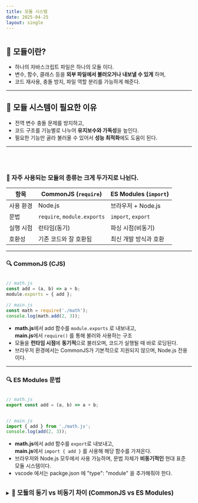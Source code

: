```yaml
---
title: 모듈 시스템
date: 2025-04-25
layout: single
---
```

<h1 style="text-align: center;"></h1>


## 📌 모듈이란?

- 하나의 자바스크립트 파일은 하나의 모듈 이다.
- 변수, 함수, 클래스 등을 **외부 파일에서 불러오거나 내보낼 수 있게** 하며,
- 코드 재사용, 충돌 방지, 파일 역할 분리를 가능하게 해준다.

---

## 📌 모듈 시스템이 필요한 이유

- 전역 변수 충돌 문제를 방지하고,
- 코드 구조를 기능별로 나누어 **유지보수와 가독성**을 높인다.
- 필요한 기능만 골라 불러올 수 있어서 **성능 최적화**에도 도움이 된다.

---

<br>
<br>

### 📁 자주 사용되는 모듈의 종류는 크게 두가지로 나뉜다.

| 항목         | CommonJS (`require`)         | ES Modules (`import`)      |
|--------------|-------------------------------|-----------------------------|
| 사용 환경     | Node.js                      | 브라우저 + Node.js          |
| 문법         | `require`, `module.exports`   | `import`, `export`          |
| 실행 시점     | 런타임(동기)                 | 파싱 시점(비동기)           |
| 호환성       | 기존 코드와 잘 호환됨        | 최신 개발 방식과 호환       |

---

### 🔍 CommonJS (CJS) 

```js

// math.js
const add = (a, b) => a + b;
module.exports = { add };

// main.js
const math = require('./math');
console.log(math.add(2, 3));

```
- **math.js**에서 add 함수를 `module.exports` 로 내보내고, <br>
  **main.js**에서 `require()` 를 통해 불러와 사용하는 구조 
- 모듈을 **런타임 시점**에 **동기적**으로 불러오며, 코드가 실행될 때 바로 로딩된다.
- 브라우저 환경에서는 CommonJS가 기본적으로 지원되지 않으며, Node.js 전용이다.

  

---

### 🔍 ES Modules 문법

```js

// math.js
export const add = (a, b) => a + b;


// main.js
import { add } from './math.js';
console.log(add(2, 3));

```
- **math.js**에서 add 함수를 `export`로 내보내고, <br>
  **main.js**에서 `import { add }` 를 사용해 해당 함수를 가져온다. 
- 브라우저와 Node.js 모두에서 사용 가능하며, 문법 자체가 **비동기적인** 현대 표준 모듈 시스템이다.
-  vscode 에서는 packge.json 에 "type": "module" 을 추가해줘야 한다.

<br>

<details>
  <summary><strong style="font-size: 1.2em;">🔸 모듈의 동기 vs 비동기 차이 (CommonJS vs ES Modules)</strong></summary>

  <div style="background: #f0f0f0; padding: 1em; " markdown="1">

<br>

  | 구분            | CommonJS (CJS)                              | ES Modules (ESM)                                |
|-----------------|----------------------------------------------|-------------------------------------------------|
| **불러오는 시점** | 런타임 시점 (코드 실행 중에 불러옴)         | 파싱 시점 (코드 실행 전에 해석됨)               |
| **방식**         | 동기 – `require()`가 완료될 때까지 멈춤     | 비동기적 설계 – 병렬적으로 로딩 가능           |
| **특징**         | `require()`는 함수처럼 즉시 모듈 로드        | `import`는 **최상단에만** 사용 가능, 정적 분석 |



<br>

- **CommonJS**는 `require()`를 **코드가 실행되는 그 순간**에 모듈을 불러온다.  
  → 다음 줄로 넘어가기 전에 **모듈이 모두 로드될 때까지 기다린다.** → **동기적 방식**

- **ES Modules**는 `import`를 **코드 실행 전에 미리 분석해서** 불러올 준비를 한다.  
  → 전체 모듈 구조를 파싱(분석)하고, **비동기적으로 로딩될 수 있도록 설계**되어 있다.


</div>
</details>
